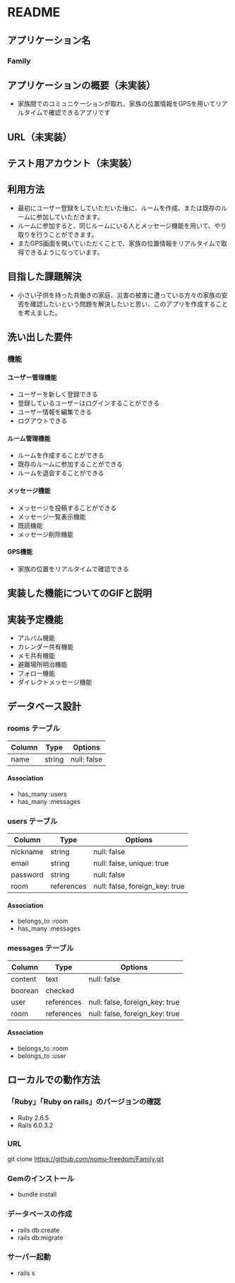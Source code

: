 # README

## アプリケーション名
### Family

## アプリケーションの概要（未実装）
- 家族間でのコミュニケーションが取れ、家族の位置情報をGPSを用いてリアルタイムで確認できるアプリです

## URL（未実装）

## テスト用アカウント（未実装）

## 利用方法
- 最初にユーザー登録をしていただいた後に、ルームを作成、または既存のルームに参加していただきます。
- ルームに参加すると、同じルームにいる人とメッセージ機能を用いて、やり取りを行うことができます。
- またGPS画面を開いていただくことで、家族の位置情報をリアルタイムで取得できるようになっています。

## 目指した課題解決
- 小さい子供を持った共働きの家庭、災害の被害に遭っている方々の家族の安否を確認したいという問題を解決したいと思い、このアプリを作成することを考えました。

## 洗い出した要件
### 機能
#### ユーザー管理機能
- ユーザーを新しく登録できる
- 登録しているユーザーはログインすることができる
- ユーザー情報を編集できる
- ログアウトできる

#### ルーム管理機能
- ルームを作成することができる
- 既存のルームに参加することができる
- ルームを退会することができる

#### メッセージ機能
- メッセージを投稿することができる
- メッセージ一覧表示機能
- 既読機能
- メッセージ削除機能

#### GPS機能
- 家族の位置をリアルタイムで確認できる

## 実装した機能についてのGIFと説明

## 実装予定機能
- アルバム機能
- カレンダー共有機能
- メモ共有機能
- 避難場所明治機能
- フォロー機能
- ダイレクトメッセージ機能

## データベース設計 
### rooms テーブル

| Column | Type   | Options     |
| ------ | ------ | ----------- |
| name   | string | null: false |

#### Association

- has_many :users
- has_many :messages

### users テーブル

| Column   | Type       | Options                        |
| -------- | ---------- | ------------------------------ |
| nickname | string     | null: false                    |
| email    | string     | null: false, unique: true      |
| password | string     | null: false                    |
| room     | references | null: false, foreign_key: true |

#### Association

- belongs_to :room
- has_many :messages

### messages テーブル

| Column  | Type       | Options                        |
| ------- | ---------- | ------------------------------ |
| content | text       | null: false                    |
| boorean | checked    |                                |
| user    | references | null: false, foreign_key: true |
| room    | references | null: false, foreign_key: true |

#### Association

- belongs_to :room
- belongs_to :user

## ローカルでの動作方法

### 「Ruby」「Ruby on rails」のバージョンの確認
- Ruby 2.6.5
- Rails 6.0.3.2

### URL
git clone https://github.com/nomu-freedom/Family.git

### Gemのインストール
- bundle install

### データベースの作成
- rails db:create
- rails db:migrate

### サーバー起動
- rails s